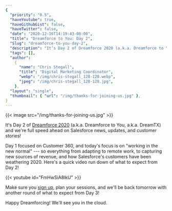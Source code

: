 ```yaml
---
{
  "priority": "0.5",
  "haveYoutube": true,
  "haveGithubGist": false,
  "haveTwitter": false,
  "date": "2020-12-16T14:19:43-08:00",
  "title": "Dreamforce to You: Day 2",
  "Slug": "dreamforce-to-you-day-2",
  "description": "It’s Day 2 of Dreamforce 2020 (a.k.a. Dreamforce to You, a.k.a. DreamTX) and we’re full speed ahead on Salesforce news, updates, and…",
  "tags": [],
  "author":
    {
      "name": "Chris Stegall",
      "title": "Digital Marketing Coordinator",
      "webp": "/img/chris-stegall_128-128.webp",
      "jpeg": "/img/chris-stegall_128-128.jpg",
    },
  "layout": "single",
  "thumbnail": { "url": "/img/thanks-for-joining-us.jpg" },
}
---
```


{{< image src="/img/thanks-for-joining-us.jpg" >}}

It's Day 2 of [Dreamforce 2020](https://www.salesforce.com/dreamforce/at-a-glance/) (a.k.a. Dreamforce to You, a.k.a. DreamTX) and we're full speed ahead on Salesforce news, updates, and customer stories!

Day 1 focused on Customer 360, and today's focus is on "working in the new normal" --- so everything from adapting to remote work, to capturing new sources of revenue, and how Salesforce's customers have been weathering 2020. Here's a quick video run down of what to expect from Day 2!

{{< youtube id="FmHwSiA8lkU" >}}

Make sure you [sign up](https://www.salesforce.com/dreamforce/at-a-glance/), plan your sessions, and we'll be back tomorrow with another round of what to expect from Day 3!

Happy Dreamforcing! We'll see you in the cloud.
